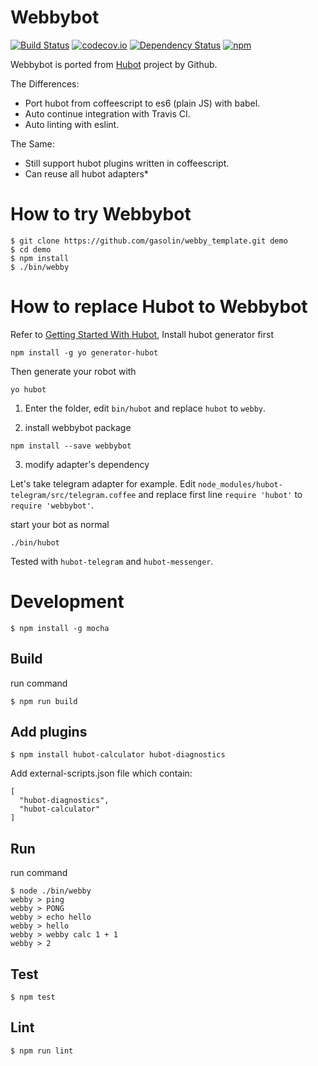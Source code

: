 # Webbybot

[![Build Status](https://travis-ci.org/gasolin/webby.png)](https://travis-ci.org/gasolin/webbybot) [![codecov.io](https://codecov.io/github/gasolin/webbybot/coverage.svg?branch=master)](https://codecov.io/github/gasolin/webbybot?branch=master) [![Dependency Status](https://david-dm.org/gasolin/webbybot.svg)](https://david-dm.org/gasolin/webbybot) [![npm](https://img.shields.io/npm/v/webbybot.svg)](https://www.npmjs.com/package/webbybot)

Webbybot is ported from [Hubot](https://github.com/github/hubot) project by Github.

The Differences:

* Port hubot from coffeescript to es6 (plain JS) with babel.
* Auto continue integration with Travis CI.
* Auto linting with eslint.

The Same:

* Still support hubot plugins written in coffeescript.
* Can reuse all hubot adapters*

# How to try Webbybot

```
$ git clone https://github.com/gasolin/webby_template.git demo
$ cd demo
$ npm install
$ ./bin/webby
```

# How to replace Hubot to Webbybot

Refer to [Getting Started With Hubot](https://hubot.github.com/docs/),
Install hubot generator first

```
npm install -g yo generator-hubot
```

Then generate your robot with
```
yo hubot
```

1. Enter the folder, edit `bin/hubot` and replace `hubot` to `webby`.

2. install webbybot package

```
npm install --save webbybot
```

3. modify adapter's dependency

Let's take telegram adapter for example. Edit `node_modules/hubot-telegram/src/telegram.coffee` and replace first line `require 'hubot'` to `require 'webbybot'`.

start your bot as normal

```
./bin/hubot
```

Tested with `hubot-telegram` and `hubot-messenger`.

# Development

```
$ npm install -g mocha
```

## Build

run command

```
$ npm run build
```

## Add plugins

```
$ npm install hubot-calculator hubot-diagnostics
```

Add external-scripts.json file which contain:

```
[
  "hubot-diagnostics",
  "hubot-calculator"
]
```

## Run

run command

```
$ node ./bin/webby
webby > ping
webby > PONG
webby > echo hello
webby > hello
webby > webby calc 1 + 1
webby > 2
```

## Test

```
$ npm test
```

## Lint
```
$ npm run lint
```
